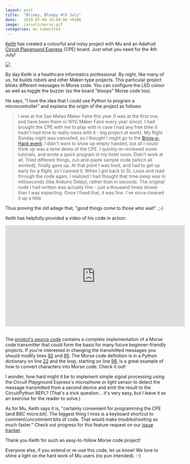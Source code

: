 ```yaml
---
layout: post
title:  "Blinky, Bloopy 4th July"
date:   2018-07-04 10:00:00 +0100
image:  /assets/morse.gif
categories: mu submitted
---
```


[Keith](https://github.com/KFW) has created a colourful and noisy project with
Mu and an Adafruit
[Circuit Playground Express](https://www.adafruit.com/product/3333) (CPE)
board. Just what you need for the 4th July!

<img src="/assets/morse.gif"/>

By day Keith is a healthcare informatics professional. By night, like many
of us, he builds robots and other Maker-type projects. This particular project
blinks different messages in Morse code. You can configure the LED colour as
well as toggle the buzzer (so the board "bloops" Morse code too).

He says, "I love the idea that I could use Python to program a
microcontroller" and explains the origin of the project as follows:

> I was at the San Mateo Maker Faire this year (I was at the first one, and
> have been there or NYC Maker Faire every year since). I had brought the CPE
> with me to play with in case I had any free time (I hadn't had time to really
> mess with it - big project at work). My flight Sunday night was cancelled, so
> I thought I might go to the [Bring-a-Hack event](http://blog.oshpark.com/2018/04/13/bring-a-hack/).
> I didn't want to show up empty handed, but all I could think up was a lame
> demo of the CPE. I quickly re-reviewed some tutorials, and wrote a quick
> program in my hotel room. Didn't work at all. Tried different things,
> cut-and-paste sample code (which all worked), finally gave up. At that point
> I was tired, and had to get up early for a flight, so I canned it. When I got
> back to St. Louis and read through the code again, I realized I had thought
> that time.sleep was in milliseconds (like Arduino Delay), rather than in
> seconds. The original code I had written was actually fine - just a thousand
> times slower than I was expecting. Once I fixed that, it was fine. I've
> since cleaned it up a little.

Thus proving the old adage that, "good things come to those who wait". ;-)

Keith has helpfully provided a video of his code in action:

<div class="video-container">
<iframe width="560" height="315" src="https://www.youtube-nocookie.com/embed/EHyXZPKgJ-s?rel=0" frameborder="0" allow="autoplay; encrypted-media" allowfullscreen></iframe>
</div><br/>


The [project's source code](https://github.com/KFW/LAME) contains a complete
implementation of a Morse code transmitter that could form the basis for many
future beginner-friendly projects. If you're interested in
changing the transmitted messages you should modify lines
[92](https://github.com/KFW/LAME/blob/master/code.py#L92) and
[95](https://github.com/KFW/LAME/blob/master/code.py#L95). The Morse code
definition is in a Python dictionary on line [22](https://github.com/KFW/LAME/blob/master/code.py#L22)
and the loop, starting on line [98](https://github.com/KFW/LAME/blob/master/code.py#L98),
is a great example of how to convert characters into Morse code. Check it out!

I wonder, how hard might it be to implement simple signal processing
using the Circuit Playground Express's microphone or light sensor to detect the
message transmitted from a second device and emit the result to the
CircuitPython REPL? (That's a trick question... it's very easy, but I leave it
as an exercise for the reader to solve.)

As for Mu, Keith says it is, "certainly convenient for programming the CPE (and
BBC micro:bit). The biggest thing I miss is a keyboard shortcut to
comment/uncomment bits of code. That would make troubleshooting so much
faster." Check out progress for this feature request on our
[issue tracker](https://github.com/mu-editor/mu/issues/516).

Thank you Keith for such an easy-to-follow Morse code project!

Everyone else, if you extend or re-use this code, let us know! We love to shine
a light on the hard work of Mu users (no pun intended). :-)
